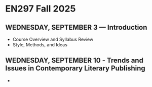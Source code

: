 # EN297 Fall 2025
## WEDNESDAY, SEPTEMBER 3 — Introduction
- Course Overview and Syllabus Review
- Style, Methods, and Ideas
## WEDNESDAY, SEPTEMBER 10 - Trends and Issues in Contemporary Literary Publishing
- 
